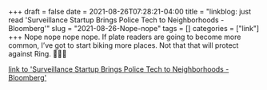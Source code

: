 +++draft = falsedate = 2021-08-26T07:28:21-04:00title = "linkblog: just read 'Surveillance Startup Brings Police Tech to Neighborhoods - Bloomberg'"slug = "2021-08-26-Nope-nope"tags = []categories = ["link"]+++Nope nope nope nope. If plate readers are going to become more common, I’ve got to start biking more places. Not that that will protect against Ring. 🤮🤮🤮 [link to 'Surveillance Startup Brings Police Tech to Neighborhoods - Bloomberg'](https://www.bloomberg.com/news/features/2021-08-04/surveillance-startup-brings-police-tech-to-neighborhoods)
